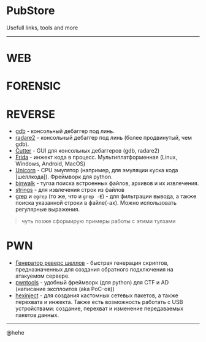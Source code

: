 # PubStore
Usefull links, tools and more

---

# WEB

# FORENSIC

# REVERSE
- [gdb](https://www.sourceware.org/gdb/) - консольный дебаггер под линь.
- [radare2](https://rada.re/n/) - консольный дебаггер под линь (более продвинутый, чем gdb).
- [Cutter](https://cutter.re/) - GUI для консольных дебаггеров (gdb, radare2)
- [Frida](https://frida.re/docs/examples/windows) - инжект кода в процесс. Мультиплатформенная (Linux, Windows, Android, MacOS)
- [Unicorn](https://www.unicorn-engine.org/) - CPU эмулятор (например, для эмуляции куска кода [шеллкода]). Фреймворк для python.
- [binwalk](https://www.kali.org/tools/binwalk/) - тулза поиска встроенных файлов, архивов и их извлечения.
- [strings](https://linux.die.net/man/1/strings) - для извлечения строк из файлов
- [grep](https://man7.org/linux/man-pages/man1/grep.1.html) и `egrep` (то же, что и `grep -E`) - для фильтрации вывода, а также поиска указанной строки в файле(-ах). Можно использовать регулярные выражения.

> чуть позже сформирую примеры работы с этими тулзами

# PWN
- [Генератор реверс шеллов](https://www.revshells.com/) - быстрая генерация скриптов, предназначенных для создания обратного подключения на атакуемом сервере.
- [pwntools](https://github.com/Gallopsled/pwntools) - удобный фреймворк (для python) для CTF и AD (написание эксплоитов (aka PoC-ов))
- [hexinject](https://hexinject.sourceforge.net/) - для создания кастомных сетевых пакетов, а также перехвата и инжекта. Также есть возможность работать с USB устройствами: создание, перехват и изменение передаваемых пакетов данных.

---
@hehe
